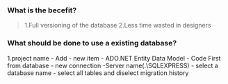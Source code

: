 ### What is the becefit?
>1.Full versioning of the database 
>2.Less time wasted in designers

### What should be done to use a existing database?
1.project name - Add - new item - ADO.NET Entity Data Model - Code First from database - new connection -Server name(.\SQLEXPRESS) - select a database name - select all tables and diselect migration history
